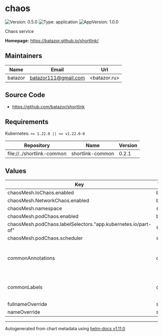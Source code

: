 # chaos

![Version: 0.5.0](https://img.shields.io/badge/Version-0.5.0-informational?style=flat-square) ![Type: application](https://img.shields.io/badge/Type-application-informational?style=flat-square) ![AppVersion: 1.0.0](https://img.shields.io/badge/AppVersion-1.0.0-informational?style=flat-square)

Chaos service

**Homepage:** <https://batazor.github.io/shortlink/>

## Maintainers

| Name | Email | Url |
| ---- | ------ | --- |
| batazor | <batazor111@gmail.com> | <batazor.ru> |

## Source Code

* <https://github.com/batazor/shortlink>

## Requirements

Kubernetes: `>= 1.22.0 || >= v1.22.0-0`

| Repository | Name | Version |
|------------|------|---------|
| file://../shortlink-common | shortlink-common | 0.2.1 |

## Values

| Key | Type | Default | Description |
|-----|------|---------|-------------|
| chaosMesh.IoChaos.enabled | bool | `false` |  |
| chaosMesh.NetworkChaos.enabled | bool | `false` |  |
| chaosMesh.namespace | string | `"default"` |  |
| chaosMesh.podChaos.enabled | bool | `false` |  |
| chaosMesh.podChaos.labelSelectors."app.kubernetes.io/part-of" | string | `"shortlink"` |  |
| chaosMesh.podChaos.scheduler | string | `"@every 5m"` |  |
| commonAnnotations | object | `{}` | Add annotations to all the deployed resources |
| commonLabels | object | `{}` | Add labels to all the deployed resources |
| fullnameOverride | string | `""` |  |
| nameOverride | string | `""` |  |

----------------------------------------------
Autogenerated from chart metadata using [helm-docs v1.11.0](https://github.com/norwoodj/helm-docs/releases/v1.11.0)
